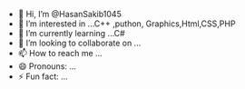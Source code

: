 - 👋 Hi, I’m @HasanSakib1045
- 👀 I’m interested in ...C++ ,puthon, Graphics,Html,CSS,PHP
- 🌱 I’m currently learning ...C#
- 💞️ I’m looking to collaborate on ...
- 📫 How to reach me ...
- 😄 Pronouns: ...
- ⚡ Fun fact: ...

<!---
HasanSakib1045/HasanSakib1045 is a ✨ special ✨ repository because its `README.md` (this file) appears on your GitHub profile.
You can click the Preview link to take a look at your changes.
--->
